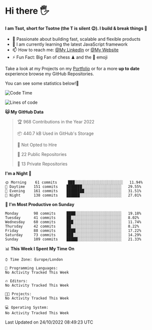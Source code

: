 # Hi there :raised_hand_with_fingers_splayed:
#### I am Tsot, short for Tsotne (the T is silent :wink:). I build & break things :space_invader:
- :telescope: Passionate about building fast, scalable and flexible products
- :seedling: I am currently learning the latest JavaScript framework 
- :mailbox: How to reach me: [@My LinkedIn](https://www.linkedin.com/in/tsotne-gvadzabia/) or [@My Website](https://tsotne.co.uk/contact)
- :zap: Fun Fact: Big Fan of chess ♟ and the 👾 emoji

Take a look at my Projects on my [Portfolio](https://tsotne.co.uk/) or for a more **up to date** experience browse my GitHub Repositories.

You can see some statistics below!:space_invader:
<!--START_SECTION:waka-->
![Code Time](http://img.shields.io/badge/Code%20Time-761%20hrs%202%20mins-blue)

![Lines of code](https://img.shields.io/badge/From%20Hello%20World%20I%27ve%20Written-624%20Thousand%20lines%20of%20code-blue)

**🐱 My GitHub Data** 

> 🏆 968 Contributions in the Year 2022
 > 
> 📦 440.7 kB Used in GitHub's Storage 
 > 
> 🚫 Not Opted to Hire
 > 
> 📜 22 Public Repositories 
 > 
> 🔑 13 Private Repositories  
 > 
**I'm a Night 🦉** 

```text
🌞 Morning    61 commits     ███░░░░░░░░░░░░░░░░░░░░░░   11.94% 
🌆 Daytime    151 commits    ███████░░░░░░░░░░░░░░░░░░   29.55% 
🌃 Evening    161 commits    ████████░░░░░░░░░░░░░░░░░   31.51% 
🌙 Night      138 commits    ██████░░░░░░░░░░░░░░░░░░░   27.01%

```
📅 **I'm Most Productive on Sunday** 

```text
Monday       98 commits     ████░░░░░░░░░░░░░░░░░░░░░   19.18% 
Tuesday      41 commits     ██░░░░░░░░░░░░░░░░░░░░░░░   8.02% 
Wednesday    60 commits     ███░░░░░░░░░░░░░░░░░░░░░░   11.74% 
Thursday     42 commits     ██░░░░░░░░░░░░░░░░░░░░░░░   8.22% 
Friday       88 commits     ████░░░░░░░░░░░░░░░░░░░░░   17.22% 
Saturday     73 commits     ███░░░░░░░░░░░░░░░░░░░░░░   14.29% 
Sunday       109 commits    █████░░░░░░░░░░░░░░░░░░░░   21.33%

```


📊 **This Week I Spent My Time On** 

```text
⌚︎ Time Zone: Europe/London

💬 Programming Languages: 
No Activity Tracked This Week

🔥 Editors: 
No Activity Tracked This Week

🐱‍💻 Projects: 
No Activity Tracked This Week

💻 Operating System: 
No Activity Tracked This Week

```


 Last Updated on 24/10/2022 08:49:23 UTC
<!--END_SECTION:waka-->
